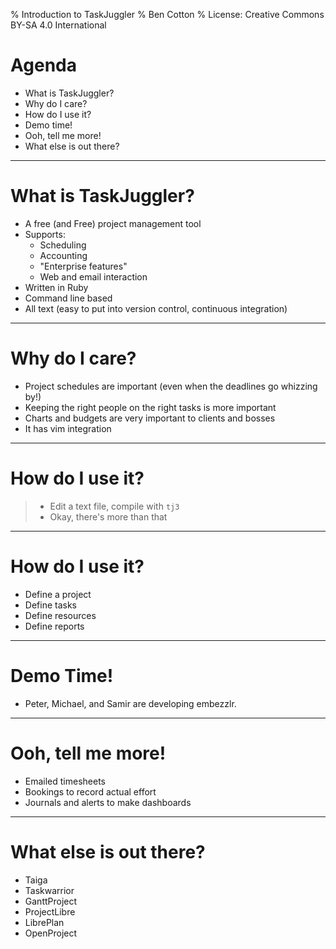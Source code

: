 % Introduction to TaskJuggler
% Ben Cotton
% License: Creative Commons BY-SA 4.0 International

# Agenda
* What is TaskJuggler?
* Why do I care?
* How do I use it?
* Demo time!
* Ooh, tell me more!
* What else is out there?

 ---------

# What is TaskJuggler?

* A free (and Free) project management tool
* Supports:
	* Scheduling
	* Accounting
	* "Enterprise features"
	* Web and email interaction
* Written in Ruby
* Command line based
* All text (easy to put into version control, continuous integration)

---------

# Why do I care?

* Project schedules are important (even when the deadlines go whizzing by!)
* Keeping the right people on the right tasks is more important
* Charts and budgets are very important to clients and bosses
* It has vim integration

----------

# How do I use it?

> * Edit a text file, compile with `tj3`
> * Okay, there's more than that

---------

# How do I use it?

* Define a project
* Define tasks
* Define resources
* Define reports

---------

# Demo Time!

* Peter, Michael, and Samir are developing embezzlr.

---------

# Ooh, tell me more!

* Emailed timesheets
* Bookings to record actual effort
* Journals and alerts to make dashboards

---------

# What else is out there?

* Taiga
* Taskwarrior
* GanttProject
* ProjectLibre
* LibrePlan
* OpenProject
